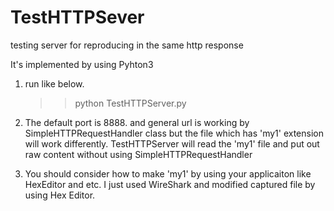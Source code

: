 # TestHTTPSever
testing server for reproducing in the same http response

It's implemented by using Pyhton3 

1) run like below.
    >> python TestHTTPServer.py

2) The default port is 8888.
   and general url is working by SimpleHTTPRequestHandler class but the file which has 'my1' extension will work differently.
   TestHTTPServer will read the 'my1' file and put out raw content without using SimpleHTTPRequestHandler

3) You should consider how to make 'my1' by using your applicaiton like HexEditor and etc.
   I just used WireShark and modified captured file by using Hex Editor.

   
